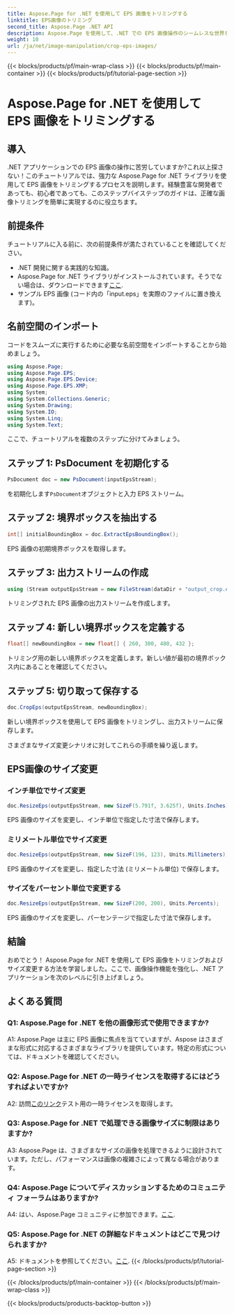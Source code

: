 ```yaml
---
title: Aspose.Page for .NET を使用して EPS 画像をトリミングする
linktitle: EPS画像のトリミング
second_title: Aspose.Page .NET API
description: Aspose.Page を使用して、.NET での EPS 画像操作のシームレスな世界を探索してください。画像のトリミングやサイズ変更を簡単に行うことができ、素晴らしい結果が得られます。
weight: 10
url: /ja/net/image-manipulation/crop-eps-images/
---
```


{{< blocks/products/pf/main-wrap-class >}}
{{< blocks/products/pf/main-container >}}
{{< blocks/products/pf/tutorial-page-section >}}

# Aspose.Page for .NET を使用して EPS 画像をトリミングする

## 導入

.NET アプリケーションでの EPS 画像の操作に苦労していますか?これ以上探さない！このチュートリアルでは、強力な Aspose.Page for .NET ライブラリを使用して EPS 画像をトリミングするプロセスを説明します。経験豊富な開発者であっても、初心者であっても、このステップバイステップのガイドは、正確な画像トリミングを簡単に実現するのに役立ちます。

## 前提条件

チュートリアルに入る前に、次の前提条件が満たされていることを確認してください。

- .NET 開発に関する実践的な知識。
-  Aspose.Page for .NET ライブラリがインストールされています。そうでない場合は、ダウンロードできます[ここ](https://releases.aspose.com/page/net/).
- サンプル EPS 画像 (コード内の「input.eps」を実際のファイルに置き換えます)。

## 名前空間のインポート

コードをスムーズに実行するために必要な名前空間をインポートすることから始めましょう。 

```csharp
using Aspose.Page;
using Aspose.Page.EPS;
using Aspose.Page.EPS.Device;
using Aspose.Page.EPS.XMP;
using System;
using System.Collections.Generic;
using System.Drawing;
using System.IO;
using System.Linq;
using System.Text;
```

ここで、チュートリアルを複数のステップに分けてみましょう。

## ステップ 1: PsDocument を初期化する

```csharp
PsDocument doc = new PsDocument(inputEpsStream);
```

を初期化します`PsDocument`オブジェクトと入力 EPS ストリーム。

## ステップ 2: 境界ボックスを抽出する

```csharp
int[] initialBoundingBox = doc.ExtractEpsBoundingBox();
```

EPS 画像の初期境界ボックスを取得します。

## ステップ 3: 出力ストリームの作成

```csharp
using (Stream outputEpsStream = new FileStream(dataDir + "output_crop.eps", FileMode.Create, FileAccess.Write))
```

トリミングされた EPS 画像の出力ストリームを作成します。

## ステップ 4: 新しい境界ボックスを定義する

```csharp
float[] newBoundingBox = new float[] { 260, 300, 480, 432 };
```

トリミング用の新しい境界ボックスを定義します。新しい値が最初の境界ボックス内にあることを確認してください。

## ステップ 5: 切り取って保存する

```csharp
doc.CropEps(outputEpsStream, newBoundingBox);
```

新しい境界ボックスを使用して EPS 画像をトリミングし、出力ストリームに保存します。

さまざまなサイズ変更シナリオに対してこれらの手順を繰り返します。

## EPS画像のサイズ変更

### インチ単位でサイズ変更

```csharp
doc.ResizeEps(outputEpsStream, new SizeF(5.791f, 3.625f), Units.Inches);
```

EPS 画像のサイズを変更し、インチ単位で指定した寸法で保存します。

### ミリメートル単位でサイズ変更

```csharp
doc.ResizeEps(outputEpsStream, new SizeF(196, 123), Units.Millimeters);
```

EPS 画像のサイズを変更し、指定した寸法 (ミリメートル単位) で保存します。

### サイズをパーセント単位で変更する

```csharp
doc.ResizeEps(outputEpsStream, new SizeF(200, 200), Units.Percents);
```

EPS 画像のサイズを変更し、パーセンテージで指定した寸法で保存します。

## 結論

おめでとう！ Aspose.Page for .NET を使用して EPS 画像をトリミングおよびサイズ変更する方法を学習しました。ここで、画像操作機能を強化し、.NET アプリケーションを次のレベルに引き上げましょう。

## よくある質問

### Q1: Aspose.Page for .NET を他の画像形式で使用できますか?

A1: Aspose.Page は主に EPS 画像に焦点を当てていますが、Aspose はさまざまな形式に対応するさまざまなライブラリを提供しています。特定の形式については、ドキュメントを確認してください。

### Q2: Aspose.Page for .NET の一時ライセンスを取得するにはどうすればよいですか?

 A2: 訪問[このリンク](https://purchase.aspose.com/temporary-license/)テスト用の一時ライセンスを取得します。

### Q3: Aspose.Page for .NET で処理できる画像サイズに制限はありますか?

A3: Aspose.Page は、さまざまなサイズの画像を処理できるように設計されています。ただし、パフォーマンスは画像の複雑さによって異なる場合があります。

### Q4: Aspose.Page についてディスカッションするためのコミュニティ フォーラムはありますか?

 A4: はい、Aspose.Page コミュニティに参加できます。[ここ](https://forum.aspose.com/c/page/39).

### Q5: Aspose.Page for .NET の詳細なドキュメントはどこで見つけられますか?

 A5: ドキュメントを参照してください。[ここ](https://reference.aspose.com/page/net/).
{{< /blocks/products/pf/tutorial-page-section >}}

{{< /blocks/products/pf/main-container >}}
{{< /blocks/products/pf/main-wrap-class >}}

{{< blocks/products/products-backtop-button >}}
